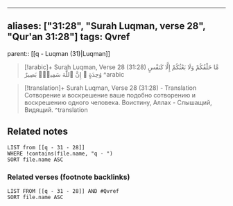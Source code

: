 
---
aliases: ["31:28", "Surah Luqman, verse 28", "Qur'an 31:28"]
tags: Qvref
---

parent:: [[q - Luqman (31)|Luqman]]

> [!arabic]+ Surah Luqman, Verse 28 (31:28)
> <span class="quran-arabic">مَّا خَلْقُكُمْ وَلَا بَعْثُكُمْ إِلَّا كَنَفْسٍ وَٰحِدَةٍ ۗ إِنَّ ٱللَّهَ سَمِيعٌۢ بَصِيرٌ</span>
^arabic

> [!translation]+ Surah Luqman, Verse 28 (31:28) - Translation
> Сотворение и воскрешение ваше подобно сотворению и воскрешению одного человека. Воистину, Аллах - Слышащий, Видящий.
^translation



## Related notes
```dataview
LIST from [[q - 31 - 28]]
WHERE !contains(file.name, "q - ")
SORT file.name ASC
```

### Related verses (footnote backlinks)
```dataview
LIST FROM [[q - 31 - 28]] AND #Qvref
SORT file.name ASC
```

